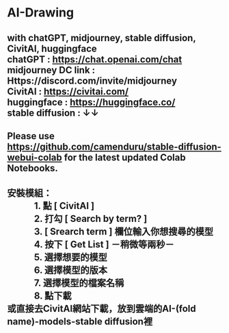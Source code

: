 # AI-Drawing
with chatGPT, midjourney, stable diffusion, CivitAI, huggingface  
chatGPT : https://chat.openai.com/chat  
midjourney DC link : Https://discord.com/invite/midjourney  
CivitAI : https://civitai.com/  
huggingface : https://huggingface.co/  
stable diffusion : ↓↓  
----------------------------------------------------------------
Please use https://github.com/camenduru/stable-diffusion-webui-colab for the latest updated Colab Notebooks.
----------------------------------------------------------------
安裝模組：  
　　　1. 點 [ CivitAI ]   
　　　2. 打勾 [ Search by term? ]   
　　　3. [ Srearch term ] 欄位輸入你想搜尋的模型   
　　　4. 按下 [ Get List ] －稍微等兩秒－   
　　　5. 選擇想要的模型  
　　　6. 選擇模型的版本  
　　　7. 選擇模型的檔案名稱  
　　　8. 點下載  
或直接去CivitAI網站下載，放到雲端的AI-(fold name)-models-stable diffusion裡
----------------------------------------------------------------
